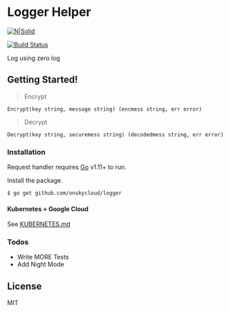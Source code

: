 # Logger Helper

[![N|Solid](https://cldup.com/dTxpPi9lDf.thumb.png)](https://github.com/onskycloud/logger)

[![Build Status](https://travis-ci.org/joemccann/dillinger.svg?branch=master)](https://github.com/onskycloud/logger)

Log using zero log

## Getting Started!
> Encrypt
```
Encrypt(key string, message string) (encmess string, err error)
```
> Decrypt
```
Decrypt(key string, securemess string) (decodedmess string, err error)
```

### Installation

Request handler requires [Go](https://golang.org/) v1.11+ to run.

Install the package.

```sh
$ go get github.com/onskycloud/logger
```

#### Kubernetes + Google Cloud

See [KUBERNETES.md](https://github.com/joemccann/dillinger/blob/master/KUBERNETES.md)


### Todos

 - Write MORE Tests
 - Add Night Mode

License
----

MIT